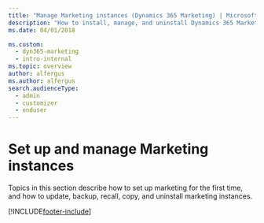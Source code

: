```yaml
---
title: "Manage Marketing instances (Dynamics 365 Marketing) | Microsoft Docs"
description: "How to install, manage, and uninstall Dynamics 365 Marketing instances."
ms.date: 04/01/2018

ms.custom: 
  - dyn365-marketing
  - intro-internal
ms.topic: overview
author: alfergus
ms.author: alfergus
search.audienceType: 
  - admin
  - customizer
  - enduser
---
```


# Set up and manage Marketing instances

Topics in this section describe how to set up marketing for the first time, and how to update, backup, recall, copy, and uninstall marketing instances.


[!INCLUDE[footer-include](../includes/footer-banner.md)]
